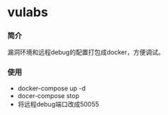 # vulabs

### 简介
漏洞环境和远程debug的配置打包成docker，方便调试。
### 使用
- docker-compose up -d
- docer-compose stop
- 将远程debug端口改成50055
